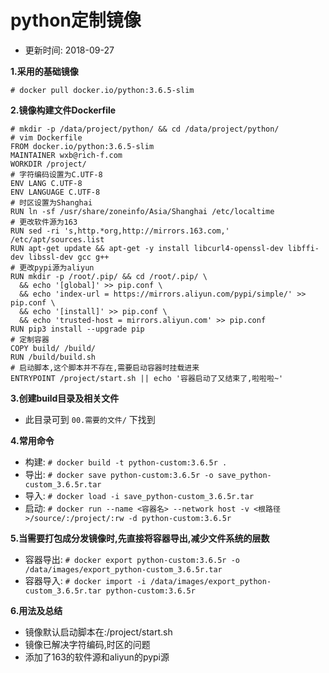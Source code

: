 # python定制镜像
- 更新时间: 2018-09-27

**1.采用的基础镜像**
```
# docker pull docker.io/python:3.6.5-slim
```

**2.镜像构建文件Dockerfile**
```
# mkdir -p /data/project/python/ && cd /data/project/python/
# vim Dockerfile
FROM docker.io/python:3.6.5-slim
MAINTAINER wxb@rich-f.com
WORKDIR /project/
# 字符编码设置为C.UTF-8
ENV LANG C.UTF-8
ENV LANGUAGE C.UTF-8
# 时区设置为Shanghai
RUN ln -sf /usr/share/zoneinfo/Asia/Shanghai /etc/localtime
# 更改软件源为163
RUN sed -ri 's,http.*org,http://mirrors.163.com,' /etc/apt/sources.list
RUN apt-get update && apt-get -y install libcurl4-openssl-dev libffi-dev libssl-dev gcc g++
# 更改pypi源为aliyun
RUN mkdir -p /root/.pip/ && cd /root/.pip/ \
  && echo '[global]' >> pip.conf \
  && echo 'index-url = https://mirrors.aliyun.com/pypi/simple/' >> pip.conf \
  && echo '[install]' >> pip.conf \
  && echo 'trusted-host = mirrors.aliyun.com' >> pip.conf
RUN pip3 install --upgrade pip
# 定制容器
COPY build/ /build/
RUN /build/build.sh
# 启动脚本,这个脚本并不存在,需要启动容器时挂载进来
ENTRYPOINT /project/start.sh || echo '容器启动了又结束了,啦啦啦~'
```

**3.创建build目录及相关文件**
- 此目录可到 `00.需要的文件/` 下找到

**4.常用命令**
- 构建: `# docker build -t python-custom:3.6.5r .`
- 导出: `# docker save python-custom:3.6.5r -o save_python-custom_3.6.5r.tar`
- 导入: `# docker load -i save_python-custom_3.6.5r.tar`
- 启动: `# docker run --name <容器名> --network host -v <根路径>/source/:/project/:rw -d python-custom:3.6.5r`

**5.当需要打包成分发镜像时,先直接将容器导出,减少文件系统的层数**
- 容器导出: `# docker export python-custom:3.6.5r -o /data/images/export_python-custom_3.6.5r.tar`
- 容器导入: `# docker import -i /data/images/export_python-custom_3.6.5r.tar python-custom:3.6.5r`

**6.用法及总结**
- 镜像默认启动脚本在:/project/start.sh
- 镜像已解决字符编码,时区的问题
- 添加了163的软件源和aliyun的pypi源
